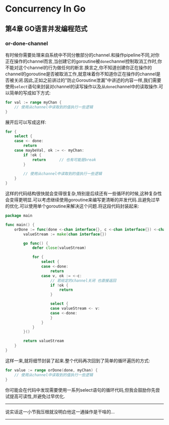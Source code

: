# Concurrency In Go

## 第4章 GO语言并发编程范式

### or-done-channel

有时候你需要处理来自系统中不同分散部分的channel.和操作pipeline不同,对你正在操作的channel而言,当创建它的goroutine被`done`channel控制取消工作时,你不能对这个channel的行为做任何的断言.换言之,你不知道创建你正在操作的channel的goroutine是否被取消工作,就意味着你不知道你正在操作的channel是否被关闭.因此,正如之前讲过的"防止Goroutine泄漏"中讲述的内容一样,我们需要使用`select`语句来封装对channel的读写操作以及从`done`channel中的读取操作.可以简单的写成如下方式:

```go
for val := range myChan {
	// 使用从channel中读取到的值执行一些逻辑
}
```

展开后可以写成这样:

```go
for {
	select {
	case <- done:
		return
	case maybeVal, ok := <- myChan:
		if !ok {
			return		// 也有可能是break
		}
		
		// 使用从channel中读取到的值执行一些逻辑
	}
}
```

这样的代码结构很快就会变得很复杂,特别是后续还有一些循环的时候,这种复杂性会变得更明显.可以考虑继续使用goroutine来编写更清晰的并发代码.且避免过早的优化.可以使用单个goroutine来解决这个问题.将这段代码封装起来:

```go
package main

func main() {
	orDone := func(done <-chan interface{}, c <-chan interface{}) <-chan interface{} {
		valueStream := make(chan interface{})

		go func() {
			defer close(valueStream)

			for {
				select {
				case <-done:
					return
				case v, ok := <-c:
					// 若给定的channel关闭 也直接返回
					if !ok {
						return
					}

					select {
					case valueStream <- v:
					case <-done:
					}
				}
			}
		}()

		return valueStream
	}
}
```

这样一来,就将细节封装了起来.整个代码再次回到了简单的循环遍历的方式:

```go
for value := range orDone(done, myChan) {
	// 使用从channel中读取到的值执行一些逻辑
}
```

你可能会在代码中发现需要使用一系列select语句的循环代码,但我会鼓励你先尝试提高可读性,并避免过早优化.

****

说实话这一小节我压根就没明白他这一通操作是干啥的...

****